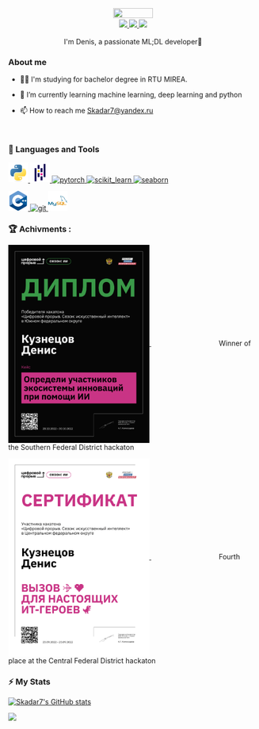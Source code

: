 <div id="header" align="center">
  <img src="https://i.giphy.com/media/yrhhmre5fN2PtRujfo/giphy.webp" width="40%" height="40%" />
</div>
<div id="badges" align="center">
  <a href="https://t.me/Skadar7">
    <img src="https://img.shields.io/badge/-Telegram-090909?style=for-the-badge&logo=telegram&logoColor=27A0D9"/>
  </a>
  <a href="https://vk.com/id176392577">
    <img src="https://img.shields.io/badge/-Vkontakte-090909?style=for-the-badge&logo=Vk&logoColor=4F7DB3"/>
  </a>                                                                                                                  
  <a href="https://www.kaggle.com/skadar7">
    <img src="https://img.shields.io/badge/-Kaggle-090909?style=for-the-badge&logo=Kaggle&logoColor=4F7DB3"/>
  </a>
</div>
<div align="center">
  <img src="https://komarev.com/ghpvc/?username=Skadar7&style=flat-square&color=blue" alt=""/>
</div>
<div align="center">I'm Denis, a passionate ML;DL developer🐼</div>  
  



### About me 
- 👨‍🎓 I'm studying for bachelor degree in RTU MIREA.  
  

- 🌱 I’m currently learning machine learning, deep learning and python  
  

- 📫 How to reach me Skadar7@yandex.ru  
  

<br/>  


### 🚀 Languages and Tools
<p align="left"> 
<a href="https://www.python.org" target="_blank" rel="noreferrer">
<img src="https://raw.githubusercontent.com/devicons/devicon/master/icons/python/python-original.svg" alt="python" width="40" height="40"/>
</a>
<a href="https://pandas.pydata.org/" target="_blank" rel="noreferrer">
<img src="https://raw.githubusercontent.com/devicons/devicon/2ae2a900d2f041da66e950e4d48052658d850630/icons/pandas/pandas-original.svg" alt="pandas" width="40" height="40"/>
</a>
<a href="https://pytorch.org/" target="_blank" rel="noreferrer">
<img src="https://www.vectorlogo.zone/logos/pytorch/pytorch-icon.svg" alt="pytorch" width="40" height="40"/>
</a>
<a href="https://scikit-learn.org/" target="_blank" rel="noreferrer">
<img src="https://upload.wikimedia.org/wikipedia/commons/0/05/Scikit_learn_logo_small.svg" alt="scikit_learn" width="40" height="40"/>
</a>
<a href="https://seaborn.pydata.org/" target="_blank" rel="noreferrer"> <img src="https://seaborn.pydata.org/_images/logo-mark-lightbg.svg" alt="seaborn" width="40" height="40"/> </a> </p>
<a href="https://www.w3schools.com/cpp/" target="_blank" rel="noreferrer"> 
<img src="https://raw.githubusercontent.com/devicons/devicon/master/icons/cplusplus/cplusplus-original.svg" alt="cplusplus" width="40" height="40"/>
</a>
<a href="https://git-scm.com/" target="_blank" rel="noreferrer">
<img src="https://www.vectorlogo.zone/logos/git-scm/git-scm-icon.svg" alt="git" width="40" height="40"/>
</a>
<a href="https://www.mysql.com/" target="_blank" rel="noreferrer">
<img src="https://raw.githubusercontent.com/devicons/devicon/master/icons/mysql/mysql-original-wordmark.svg" alt="mysql" width="40" height="40"/>
</a> 


### :trophy: Achivments :
<p align="left">
  <a href="https://hacks-ai.ru/hackathons/757129">
        <img align="center" height="400" src="https://github.com/Skadar7/Achievements/blob/master/hack/certificate.png">
  </a>
   &emsp; &emsp; &emsp; &emsp; &emsp; &emsp; &emsp; &ensp; Winner of the Southern Federal District hackaton
</p>

<p align="left">
  <a href="https://hacks-ai.ru/hackathons/757128">
        <img align="center" height="400" src="https://github.com/Skadar7/Achievements/blob/master/hack/certificate_4-1.png?raw=true">
  </a>
   &emsp; &emsp; &emsp; &emsp; &emsp; &emsp; &emsp; &ensp; Fourth place at the Central Federal District hackaton
</p>

### ⚡ My Stats
<a href="http://www.github.com/Skadar7"><img src="https://github-readme-stats.vercel.app/api?username=Skadar7&show_icons=true&hide=prs,issues,&count_private=true&title_color=0891b2&text_color=ffffff&icon_color=0891b2&bg_color=1c1917&hide_border=true&show_icons=true" alt="Skadar7's GitHub stats" /></a>

<a href="http://www.github.com/Skadar7"><img src="https://github-readme-streak-stats.herokuapp.com/?user=Skadar7&stroke=ffffff&background=1c1917&ring=0891b2&fire=0891b2&currStreakNum=ffffff&currStreakLabel=0891b2&sideNums=ffffff&sideLabels=ffffff&dates=ffffff&hide_border=true" /></a>
